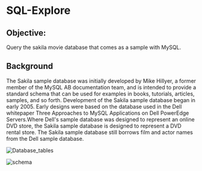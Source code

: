 # SQL-Explore
## Objective:
Query the sakila movie database that comes as a sample with MySQL.

## Background
The Sakila sample database was initially developed by Mike Hillyer, a former member of the MySQL AB documentation team, and is intended to provide a standard schema that can be used for examples in books, tutorials, articles, samples, and so forth. 
Development of the Sakila sample database began in early 2005. Early designs were based on the database used in the Dell whitepaper Three Approaches to MySQL Applications on Dell PowerEdge Servers.Where Dell's sample database was designed to represent an online DVD store, the Sakila sample database is designed to represent a DVD rental store. The Sakila sample database still borrows film and actor names from the Dell sample database.

![Database_tables](images/sql_table.png)

![schema](images/sakila-schema.png)





